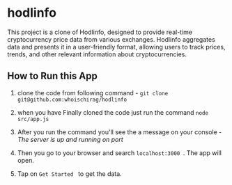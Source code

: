 
# hodlinfo

This project is a clone of Hodlinfo, designed to provide real-time cryptocurrency price data from various exchanges. Hodlinfo aggregates data and presents it in a user-friendly format, allowing users to track prices, trends, and other relevant information about cryptocurrencies.




## How to Run this App
1. clone the code from following command - 
 `git clone git@github.com:whoischirag/hodlinfo`

 2. when you have Finally cloned the code just run the command `node src/app.js`


3. After you run the command you'll see the a message on your console - *The server is up and running on port*

4. Then you go to your browser and search 
`localhost:3000 `. The app will open.


5. Tap on `Get Started ` to get the data.  



